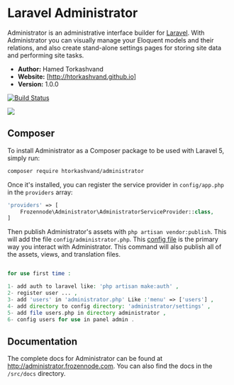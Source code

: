# Laravel Administrator

Administrator is an administrative interface builder for [Laravel](http://laravel.com). With Administrator you can visually manage your Eloquent models and their relations, and also create stand-alone settings pages for storing site data and performing site tasks.

- **Author:** Hamed Torkashvand
- **Website:** [http://htorkashvand.github.io]
- **Version:** 1.0.0

[![Build Status](https://travis-ci.org/FrozenNode/Laravel-Administrator.png?branch=master)](https://travis-ci.org/FrozenNode/Laravel-Administrator)

<img src="https://raw.github.com/FrozenNode/Laravel-Administrator/master/examples/images/overview.jpg" />

## Composer

To install Administrator as a Composer package to be used with Laravel 5, simply run:

```sh
composer require htorkashvand/administrator

```

Once it's installed, you can register the service provider in `config/app.php` in the `providers` array:

```php
'providers' => [
	Frozennode\Administrator\AdministratorServiceProvider::class,
]
```

Then publish Administrator's assets with `php artisan vendor:publish`. This will add the file `config/administrator.php`. This [config file](http://administrator.frozennode.com/docs/configuration) is the primary way you interact with Administrator. This command will also publish all of the assets, views, and translation files.

```php

for use first time :

1- add auth to laravel like: 'php artisan make:auth' ,
2- register user ... ,
3- add 'users' in 'administrator.php' Like :'menu' => ['users'] ,
4- add directory to config directory: 'administrator/settings' ,
5- add file users.php in directory administrator ,
6- config users for use in panel admin .


```


## Documentation

The complete docs for Administrator can be found at http://administrator.frozennode.com. You can also find the docs in the `/src/docs` directory.